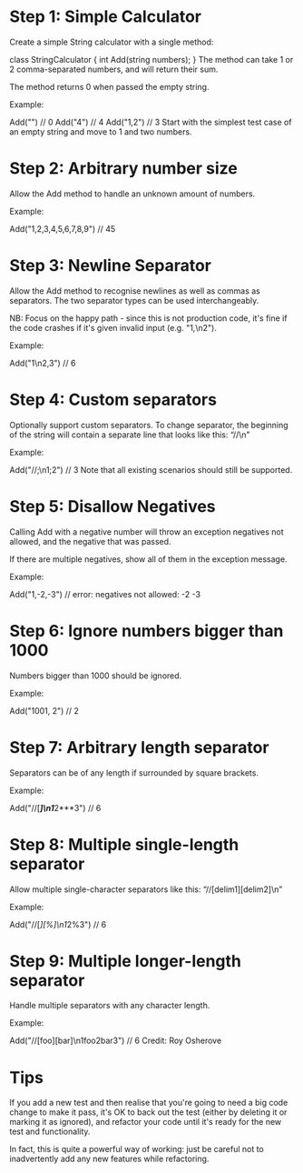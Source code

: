 # Step 1: Simple Calculator
Create a simple String calculator with a single method:

class StringCalculator {
    int Add(string numbers);
}
The method can take 1 or 2 comma-separated numbers, and will return their sum.

The method returns 0 when passed the empty string.

Example:

Add("") // 0
Add("4") // 4
Add("1,2") // 3
Start with the simplest test case of an empty string and move to 1 and two numbers.

# Step 2: Arbitrary number size
Allow the Add method to handle an unknown amount of numbers.

Example:

Add("1,2,3,4,5,6,7,8,9") // 45

# Step 3: Newline Separator
Allow the Add method to recognise newlines as well as commas as separators. The two separator types can be used interchangeably.

NB: Focus on the happy path - since this is not production code, it's fine if the code crashes if it's given invalid input (e.g. "1,\n2").

Example:

Add("1\n2,3") // 6

# Step 4: Custom separators
Optionally support custom separators. To change separator, the beginning of the string will contain a separate line that looks like this: “//<separator>\n<numbers>”

Example:

Add("//;\n1;2") // 3
Note that all existing scenarios should still be supported.

# Step 5: Disallow Negatives
Calling Add with a negative number will throw an exception negatives not allowed, and the negative that was passed.

If there are multiple negatives, show all of them in the exception message.

Example:

Add("1,-2,-3") // error: negatives not allowed: -2 -3

# Step 6: Ignore numbers bigger than 1000
Numbers bigger than 1000 should be ignored.

Example:

Add("1001, 2") // 2

# Step 7: Arbitrary length separator
Separators can be of any length if surrounded by square brackets.

Example:

Add("//[***]\n1***2***3") // 6

# Step 8: Multiple single-length separator
Allow multiple single-character separators like this: “//[delim1][delim2]\n”

Example:

Add("//[*][%]\n1*2%3") // 6

# Step 9: Multiple longer-length separator
Handle multiple separators with any character length.

Example:

Add("//[foo][bar]\n1foo2bar3") // 6
Credit: Roy Osherove

# Tips
If you add a new test and then realise that you're going to need a big code change to make it pass, it's OK to back out the test (either by deleting it or marking it as ignored), and refactor your code until it's ready for the new test and functionality.

In fact, this is quite a powerful way of working: just be careful not to inadvertently add any new features while refactoring.